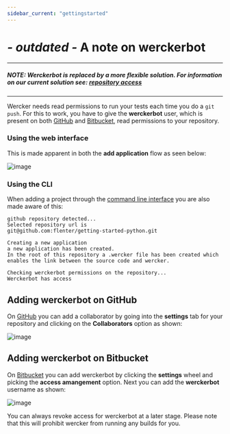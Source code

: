 ```yaml
---
sidebar_current: "gettingstarted"
---
```


# *- outdated -* A note on werckerbot

****
##### NOTE: Werckerbot is replaced by a more flexible solution. For information on our current solution see: [repository access](/articles/gettingstarted/repositoryaccess.html)
****

Wercker needs read permissions to run your tests each time you do a `git
push`. For this to work, you have to give the **werckerbot** user, which is
present on both [GitHub](http://github.com) and [Bitbucket](http://bitbucket.org), read
permissions to your repository.

### Using the web interface

This is made apparent in both the **add application**
flow as seen below:

![image](http://f.cl.ly/items/0b1R0D2M2l033K073w2t/wercker-bot.png)

### Using the CLI

When adding a project through the [command line
interface](/articles/cli/) you are also made aware of this:

```no-highlight
github repository detected...
Selected repository url is
git@github.com:flenter/getting-started-python.git

Creating a new application
a new application has been created.
In the root of this repository a .wercker file has been created which
enables the link between the source code and wercker.

Checking werckerbot permissions on the repository...
Werckerbot has access
```


## Adding werckerbot on GitHub
On [GitHub](http://github.com) you can add a collaborator by going into the **settings** tab for your repository and clicking on the **Collaborators** option as shown:

![image](http://f.cl.ly/items/2P2L3O0M0Z3F013T0J3B/Screen%20Shot%202013-06-13%20at%2010.36.32%20AM.png)


## Adding werckerbot on Bitbucket
On [Bitbucket](http://bitbucket.org) you can add werckerbot by clicking the **settings** wheel and picking the **access amangement** option. Next you can add the **werckerbot** username as shown:

![image](http://cl.ly/PcnX/Screen%20Shot%202013-06-13%20at%2010.40.50%20AM.png)

You can always revoke access for werckerbot at a later stage. Please note that this will prohibit wercker from running any builds for you.
